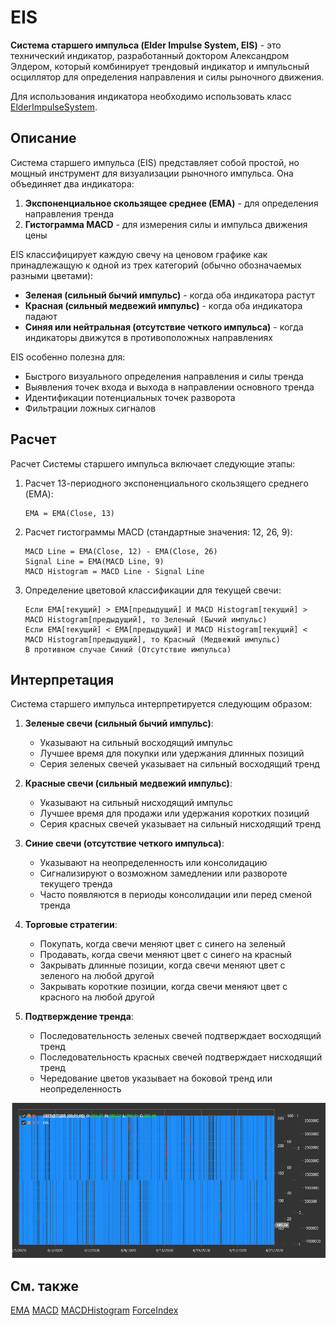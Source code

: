 # EIS

**Система старшего импульса (Elder Impulse System, EIS)** - это технический индикатор, разработанный доктором Александром Элдером, который комбинирует трендовый индикатор и импульсный осциллятор для определения направления и силы рыночного движения.

Для использования индикатора необходимо использовать класс [ElderImpulseSystem](xref:StockSharp.Algo.Indicators.ElderImpulseSystem).

## Описание

Система старшего импульса (EIS) представляет собой простой, но мощный инструмент для визуализации рыночного импульса. Она объединяет два индикатора:
1. **Экспоненциальное скользящее среднее (EMA)** - для определения направления тренда
2. **Гистограмма MACD** - для измерения силы и импульса движения цены

EIS классифицирует каждую свечу на ценовом графике как принадлежащую к одной из трех категорий (обычно обозначаемых разными цветами):
- **Зеленая (сильный бычий импульс)** - когда оба индикатора растут
- **Красная (сильный медвежий импульс)** - когда оба индикатора падают
- **Синяя или нейтральная (отсутствие четкого импульса)** - когда индикаторы движутся в противоположных направлениях

EIS особенно полезна для:
- Быстрого визуального определения направления и силы тренда
- Выявления точек входа и выхода в направлении основного тренда
- Идентификации потенциальных точек разворота
- Фильтрации ложных сигналов

## Расчет

Расчет Системы старшего импульса включает следующие этапы:

1. Расчет 13-периодного экспоненциального скользящего среднего (EMA):
   ```
   EMA = EMA(Close, 13)
   ```

2. Расчет гистограммы MACD (стандартные значения: 12, 26, 9):
   ```
   MACD Line = EMA(Close, 12) - EMA(Close, 26)
   Signal Line = EMA(MACD Line, 9)
   MACD Histogram = MACD Line - Signal Line
   ```

3. Определение цветовой классификации для текущей свечи:
   ```
   Если EMA[текущий] > EMA[предыдущий] И MACD Histogram[текущий] > MACD Histogram[предыдущий], то Зеленый (Бычий импульс)
   Если EMA[текущий] < EMA[предыдущий] И MACD Histogram[текущий] < MACD Histogram[предыдущий], то Красный (Медвежий импульс)
   В противном случае Синий (Отсутствие импульса)
   ```

## Интерпретация

Система старшего импульса интерпретируется следующим образом:

1. **Зеленые свечи (сильный бычий импульс)**:
   - Указывают на сильный восходящий импульс
   - Лучшее время для покупки или удержания длинных позиций
   - Серия зеленых свечей указывает на сильный восходящий тренд

2. **Красные свечи (сильный медвежий импульс)**:
   - Указывают на сильный нисходящий импульс
   - Лучшее время для продажи или удержания коротких позиций
   - Серия красных свечей указывает на сильный нисходящий тренд

3. **Синие свечи (отсутствие четкого импульса)**:
   - Указывают на неопределенность или консолидацию
   - Сигнализируют о возможном замедлении или развороте текущего тренда
   - Часто появляются в периоды консолидации или перед сменой тренда

4. **Торговые стратегии**:
   - Покупать, когда свечи меняют цвет с синего на зеленый
   - Продавать, когда свечи меняют цвет с синего на красный
   - Закрывать длинные позиции, когда свечи меняют цвет с зеленого на любой другой
   - Закрывать короткие позиции, когда свечи меняют цвет с красного на любой другой

5. **Подтверждение тренда**:
   - Последовательность зеленых свечей подтверждает восходящий тренд
   - Последовательность красных свечей подтверждает нисходящий тренд
   - Чередование цветов указывает на боковой тренд или неопределенность

![indicator_elder_impulse_system](../../../../images/indicator_elder_impulse_system.png)

## См. также

[EMA](ema.md)
[MACD](macd.md)
[MACDHistogram](macd_histogram.md)
[ForceIndex](force_index.md)